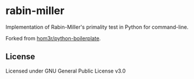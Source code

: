 # rabin-miller
Implementation of Rabin-Miller's primality test in Python for command-line.

Forked from [hom3r/python-boilerplate](https://github.com/hom3r/python-bolerplate).

## License
Licensed under GNU General Public License v3.0
